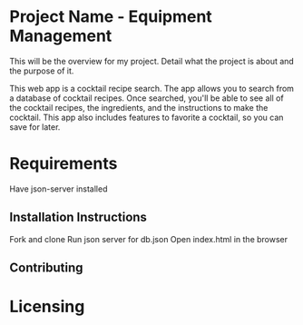 # Project Name - Equipment Management
This will be the overview for my project. Detail what the project is about and the purpose of it.

This web app is a cocktail recipe search. The app allows you to search from a database of cocktail recipes. Once searched, you'll be able to see all of the cocktail recipes, the ingredients, and the instructions to make the cocktail.
This app also includes features to favorite a cocktail, so you can save for later.

# Requirements
Have json-server installed

## Installation Instructions
Fork and clone
Run json server for db.json
Open index.html in the browser

## Contributing


# Licensing



